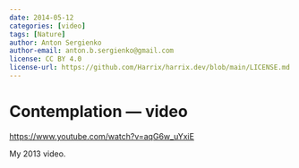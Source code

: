```yaml
---
date: 2014-05-12
categories: [video]
tags: [Nature]
author: Anton Sergienko
author-email: anton.b.sergienko@gmail.com
license: CC BY 4.0
license-url: https://github.com/Harrix/harrix.dev/blob/main/LICENSE.md
---
```


# Contemplation — video

<https://www.youtube.com/watch?v=aqG6w_uYxiE>

My 2013 video.

